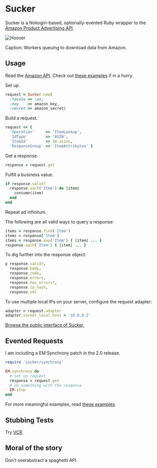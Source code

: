 Sucker
======

Sucker is a Nokogiri-based, optionally-evented Ruby wrapper to the [Amazon Product Advertising API](https://affiliate-program.amazon.co.uk/gp/advertising/api/detail/main.html).

![Hoover](https://github.com/papercavalier/sucker/raw/master/hoover.jpg)

Caption: Workers queuing to download data from Amazon.

Usage
-----

Read the [Amazon API](http://aws.amazon.com/archives/Product%20Advertising%20API).
Check out [these examples](http://relishapp.com/papercavalier/sucker) if in a hurry.

Set up.

```ruby
request = Sucker.new(
  :locale => :us,
  :key    => amazon_key,
  :secret => amazon_secret)
```

Build a request.

```ruby
request << {
  'Operation'     => 'ItemLookup',
  'IdType'        => 'ASIN',
  'ItemId'        => 10.asins,
  'ResponseGroup' => 'ItemAttributes' }
```

Get a response.

```ruby
response = request.get
```

Fulfill a business value.

```ruby
if response.valid?
  response.each('Item') do |item|
    consume(item)
  end
end
```

Repeat ad infinitum.

The following are all valid ways to query a response:

```ruby
items = response.find('Item')
items = response['Item']
items = response.map('Item') { |item| ... }
response.each('Item') { |item| ... }
```

To dig further into the response object:

```ruby
p response.valid?,
  response.body,
  response.code,
  response.errors,
  response.has_errors?,
  response.to_hash,
  response.xml
```

To use multiple local IPs on your server, configure the request adapter:

```ruby
adapter = request.adapter
adapter.socket_local.host = '10.0.0.2'
```

[Browse the public interface of Sucker.](http://rdoc.info/github/papercavalier/sucker/master/frames)

Evented Requests
----------------

I am including a EM:Synchrony patch in the 2.0 release.

```ruby
require 'sucker/synchrony'

EM.synchrony do
  # set up request
  response = request.get
  # do something with the response
  EM.stop
end

```
For more meaningful examples, read [these examples](http://relishapp.com/papercavalier/sucker/evented-requests).

Stubbing Tests
--------------

Try [VCR](http://github.com/myronmarston/vcr).

Moral of the story
------------------

Don't overabstract a spaghetti API.
